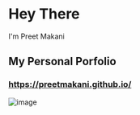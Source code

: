 # Hey There

I'm Preet Makani

## My Personal Porfolio 

### https://preetmakani.github.io/

![image](https://user-images.githubusercontent.com/40505135/211682076-6c2cfcbe-e741-42b2-a4b5-fffa5f1052ce.png)


